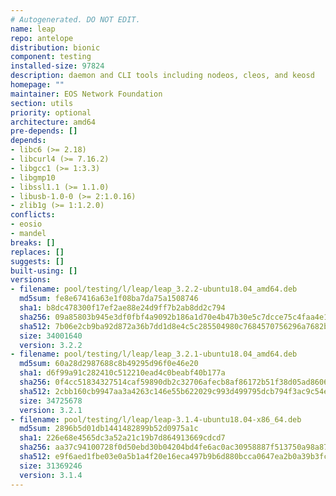 ```yaml
---
# Autogenerated. DO NOT EDIT.
name: leap
repo: antelope
distribution: bionic
component: testing
installed-size: 97824
description: daemon and CLI tools including nodeos, cleos, and keosd
homepage: ""
maintainer: EOS Network Foundation
section: utils
priority: optional
architecture: amd64
pre-depends: []
depends:
- libc6 (>= 2.18)
- libcurl4 (>= 7.16.2)
- libgcc1 (>= 1:3.3)
- libgmp10
- libssl1.1 (>= 1.1.0)
- libusb-1.0-0 (>= 2:1.0.16)
- zlib1g (>= 1:1.2.0)
conflicts:
- eosio
- mandel
breaks: []
replaces: []
suggests: []
built-using: []
versions:
- filename: pool/testing/l/leap/leap_3.2.2-ubuntu18.04_amd64.deb
  md5sum: fe8e67416a63e1f08ba7da75a1508746
  sha1: b8dc478300f17ef2ae88e24d9ff7b2ab8dd2c794
  sha256: 09a85803b945e3df0fbf4a9092b186a1d70e4b47b30e5c7dcce75c4faa4e1521
  sha512: 7b06e2cb9ba92d872a36b7dd1d8e4c5c285504980c7684570756296a7682b3d56f920c3fb894253c429e61d4ca92bf11f56a07e8d3b21afe2dcaf0c0efd4f6a0
  size: 34001640
  version: 3.2.2
- filename: pool/testing/l/leap/leap_3.2.1-ubuntu18.04_amd64.deb
  md5sum: 60a28d2987688c8b49295d96f0e46e20
  sha1: d6f99a91c282410c512210ead4c0beabf40b177a
  sha256: 0f4cc51834327514caf59890db2c32706afecb8af86172b51f38d05ad86061ce
  sha512: 2cbb160cb9947aa3a4263c146e55b622029c993d499795dcb794f3ac9c54ec541ddd841876e97dc1f773028cd0081cab8feb0a31024e6d4e7dacb3c63ae89b83
  size: 34725678
  version: 3.2.1
- filename: pool/testing/l/leap/leap-3.1.4-ubuntu18.04-x86_64.deb
  md5sum: 2896b5d01db1441482899b52d0975a1c
  sha1: 226e68e4565dc3a52a21c19b7d864913669cdcd7
  sha256: aa37c94100728f0d50ebd30b04204bd4fe6ac0ac30958887f513750a98a87493
  sha512: e9f6aed1fbe03e0a5b1a4f20e16eca497b9b6d880bcca0647ea2b0a39b3fc719badb9fd1a92d93b95258a10fd8994393b6fa086f751269bd3dd8da1b17512976
  size: 31369246
  version: 3.1.4
---
```

